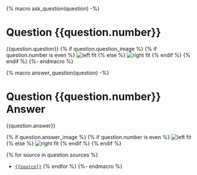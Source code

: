 {% macro ask_question(question) -%}
# Question {{question.number}}
{{question.question}}
{% if question.question_image %}
{% if question.number is even %}
![left fit]({{question.question_image}})
{% else %}
![right fit]({{question.question_image}})
{% endif %}
{% endif %}
{%- endmacro %}

{% macro answer_question(question) -%}
# Question {{question.number}} Answer

{{question.answer}}

{% if question.answer_image %}
{% if question.number is even %}
![left fit]({{question.answer_image}})
{% else %}
![right fit]({{question.answer_image}})
{% endif %}
{% endif %}

{% for source in question.sources %}
- [`{{source}}`]({{source}})
{% endfor %}
{%- endmacro %}
